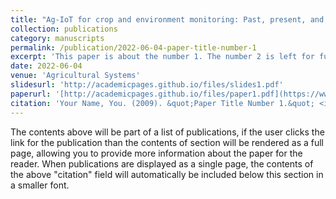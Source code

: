 ```yaml
---
title: "Ag-IoT for crop and environment monitoring: Past, present, and future"
collection: publications
category: manuscripts
permalink: /publication/2022-06-04-paper-title-number-1
excerpt: 'This paper is about the number 1. The number 2 is left for future work.'
date: 2022-06-04
venue: 'Agricultural Systems'
slidesurl: 'http://academicpages.github.io/files/slides1.pdf'
paperurl: '[http://academicpages.github.io/files/paper1.pdf](https://www.sciencedirect.com/science/article/pii/S0308521X22001330)'
citation: 'Your Name, You. (2009). &quot;Paper Title Number 1.&quot; <i>Journal 1</i>. 1(1).'
---
```


The contents above will be part of a list of publications, if the user clicks the link for the publication than the contents of section will be rendered as a full page, allowing you to provide more information about the paper for the reader. When publications are displayed as a single page, the contents of the above "citation" field will automatically be included below this section in a smaller font.
